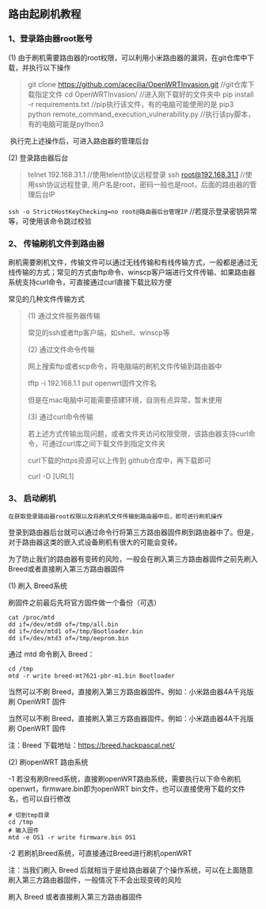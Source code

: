 ## 路由起刷机教程

### 1、登录路由器root账号

(1) 由于刷机需要路由器的root权限，可以利用小米路由器的漏洞，在git仓库中下载，并执行以下操作

> git clone https://github.com/acecilia/OpenWRTInvasion.git      //git仓库下载指定文件
> cd OpenWRTInvasion/																	  //进入刚下载好的文件夹中
> pip install -r requirements.txt												 		//pip执行该文件，有的电脑可能使用的是 pip3
> python remote_command_execution_vulnerability.py              //执行该py脚本， 有的电脑可能是python3

​	执行完上述操作后，可进入路由器的管理后台

(2) 登录路由器后台

> telnet 192.168.31.1                    //使用telent协议远程登录
> ssh root@192.168.31.1             //使用ssh协议远程登录, 用户名是root，密码一般也是root，后面的路由器的管理后台IP

`ssh -o StrictHostKeyChecking=no root@路由器后台管理IP`    //若提示登录密钥异常等，可使用该命令跳过校验

### 2、 传输刷机文件到路由器

刷机需要刷机文件，传输文件可以通过无线传输和有线传输方式，一般都是通过无线传输的方式；常见的方式由ftp命令、winscp客户端进行文件传输、如果路由器系统支持curl命令，可直接通过curl直接下载比较方便

常见的几种文件传输方式
> (1) 通过文件服务器传输 
>
> 常见的ssh或者ftp客户端，如shell、winscp等
>
> (2) 通过文件命令传输
>
> 网上搜索ftp或者scp命令，将电脑端的刷机文件传输到路由器中
>
> tftp -i 192.168.1.1 put openwrt固件文件名
>
> 但是在mac电脑中可能需要搭建环境，自测有点异常，暂未使用
>
> (3) 通过curl命令传输
>
> 若上述方式传输出现问题，或者文件夹访问权限受限，该路由器支持curl命令，可通过curl库之间下载文件到指定文件夹
>
> curl下载的https资源可以上传到 github仓库中，再下载即可
>
> curl -O [URL1]

### 3、 启动刷机

`在获取登录路由器root权限以及将刷机文件传输到路由器中后，即可进行刷机操作`

登录到路由器后台就可以通过命令行将第三方路由器固件刷到路由器中了。但是，对于路由器这类的嵌入式设备刷机有很大的可能会变砖。

为了防止我们的路由器有变砖的风险，一般会在刷入第三方路由器固件之前先刷入 Breed或者直接刷入第三方路由器固件

(1) 刷入 Breed系统

刷固件之前最后先将官方固件做一个备份（可选）

```
cat /proc/mtd
dd if=/dev/mtd0 of=/tmp/all.bin
dd if=/dev/mtd1 of=/tmp/Bootloader.bin
dd if=/dev/mtd3 of=/tmp/eeprom.bin
```

通过 mtd 命令刷入 Breed：

```
cd /tmp
mtd -r write breed-mt7621-pbr-m1.bin Bootloader
```

当然可以不刷 Breed，直接刷入第三方路由器固件。例如：小米路由器4A千兆版刷 OpenWRT 固件

当然可以不刷 Breed，直接刷入第三方路由器固件。例如：小米路由器4A千兆版刷 OpenWRT 固件

注：Breed 下载地址：https://breed.hackpascal.net/

(2) 刷openWRT 路由系统

-1 若没有刷Breed系统，直接刷openWRT路由系统，需要执行以下命令刷机openwrt，firmware.bin即为openWRT bin文件，也可以直接使用下载的文件名，也可以自行修改

```
# 切到tmp目录
cd /tmp
# 输入固件
mtd -e OS1 -r write firmware.bin OS1
```

-2 若刷机Breed系统，可直接通过Breed进行刷机openWRT

注：当我们刷入 Breed 后就相当于是给路由器装了个操作系统，可以在上面随意刷入第三方路由器固件，一般情况下不会出现变砖的风险

刷入 Breed 或者直接刷入第三方路由器固件





